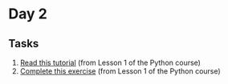 # Day 2

## Tasks

1. [Read this tutorial](https://www.kaggle.com/colinmorris/hello-python?utm_medium=email&utm_source=gamma&utm_campaign=thirty-days-of-ml&utm_content=day-2) (from Lesson 1 of the Python course)
2. [Complete this exercise](https://notifications.google.com/g/p/AD-FnEz_Lw3YR4r8XM6TrVT87sIS_bs5K-XYPjr9aw6cj6UYHZG5ehClZMIaUUeLKgfH-SRuj7omeG15k2x27n1Z_3Ikh2Dyfej3BCYunZyBonXniItnbNItYywnyBIvfDHygrYZwJhqIC5E6pWFTkXyOo22Tdu2JnvKOPvsxp-GhVpUGdN_1otQ75XLT66pBJrJbgRBsUXoaMFaMhLbyRuE5Wux) (from Lesson 1 of the Python course)
